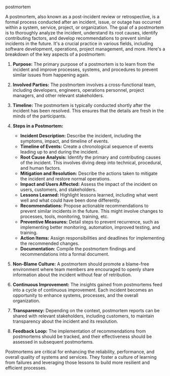 postmortem

A postmortem, also known as a post-incident review or retrospective, is a formal process conducted after an incident, issue, or outage has occurred within a system, service, project, or organization. The goal of a postmortem is to thoroughly analyze the incident, understand its root causes, identify contributing factors, and develop recommendations to prevent similar incidents in the future. It's a crucial practice in various fields, including software development, operations, project management, and more. Here's a breakdown of the key aspects of a postmortem:

1. **Purpose:** The primary purpose of a postmortem is to learn from the incident and improve processes, systems, and procedures to prevent similar issues from happening again.

2. **Involved Parties:** The postmortem involves a cross-functional team, including developers, engineers, operations personnel, project managers, and other relevant stakeholders.

3. **Timeline:** The postmortem is typically conducted shortly after the incident has been resolved. This ensures that the details are fresh in the minds of the participants.

4. **Steps in a Postmortem:**
   - **Incident Description:** Describe the incident, including the symptoms, impact, and timeline of events.
   - **Timeline of Events:** Create a chronological sequence of events leading up to and during the incident.
   - **Root Cause Analysis:** Identify the primary and contributing causes of the incident. This involves diving deep into technical, procedural, and human factors.
   - **Mitigation and Resolution:** Describe the actions taken to mitigate the incident and restore normal operations.
   - **Impact and Users Affected:** Assess the impact of the incident on users, customers, and stakeholders.
   - **Lessons Learned:** Highlight lessons learned, including what went well and what could have been done differently.
   - **Recommendations:** Propose actionable recommendations to prevent similar incidents in the future. This might involve changes to processes, tools, monitoring, training, etc.
   - **Preventive Measures:** Detail steps to prevent recurrence, such as implementing better monitoring, automation, improved testing, and training.
   - **Action Items:** Assign responsibilities and deadlines for implementing the recommended changes.
   - **Documentation:** Compile the postmortem findings and recommendations into a formal document.

5. **Non-Blame Culture:** A postmortem should promote a blame-free environment where team members are encouraged to openly share information about the incident without fear of retribution.

6. **Continuous Improvement:** The insights gained from postmortems feed into a cycle of continuous improvement. Each incident becomes an opportunity to enhance systems, processes, and the overall organization.

7. **Transparency:** Depending on the context, postmortem reports can be shared with relevant stakeholders, including customers, to maintain transparency about the incident and its resolution.

8. **Feedback Loop:** The implementation of recommendations from postmortems should be tracked, and their effectiveness should be assessed in subsequent postmortems.

Postmortems are critical for enhancing the reliability, performance, and overall quality of systems and services. They foster a culture of learning from failures and leveraging those lessons to build more resilient and efficient processes.
